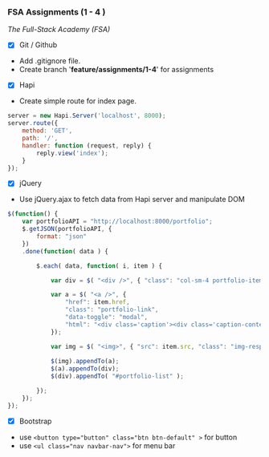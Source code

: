 ### FSA Assignments (1 - 4 )
*The Full-Stack Academy (FSA)*



- [x] Git / Github
- Add .gitignore file.
- Create branch '**feature/assignments/1-4**' for assignments
 
 
- [x] Hapi
- Create simple route for index page.
```javascript
server = new Hapi.Server('localhost', 8000);
server.route({
    method: 'GET',
    path: '/',
    handler: function (request, reply) {
        reply.view('index');
    }
});
```


- [x] jQuery
- Use jQuery.ajax to fetch data from Hapi server and manipulate DOM

```javascript
$(function() {
    var portfolioAPI = "http://localhost:8000/portfolio";
    $.getJSON(portfolioAPI, {
        format: "json"
    })
    .done(function( data ) {

        $.each( data, function( i, item ) {

            var div = $( "<div />", { "class": "col-sm-4 portfolio-item" });

            var a = $( "<a />", { 
                "href": item.href,
                "class": "portfolio-link", 
                "data-toggle": "modal",
                "html": "<div class='caption'><div class='caption-content'><i class='fa fa-search-plus fa-3x'></i></div></div>"
            });

            var img = $( "<img>", { "src": item.src, "class": "img-responsive" });
                        
            $(img).appendTo(a);
            $(a).appendTo(div);
            $(div).appendTo( "#portfolio-list" );

        });
    });
});
```


- [x] Bootstrap
- use `<button type="button" class="btn btn-default" >` for button
- use `<ul class="nav navbar-nav">` for menu bar




